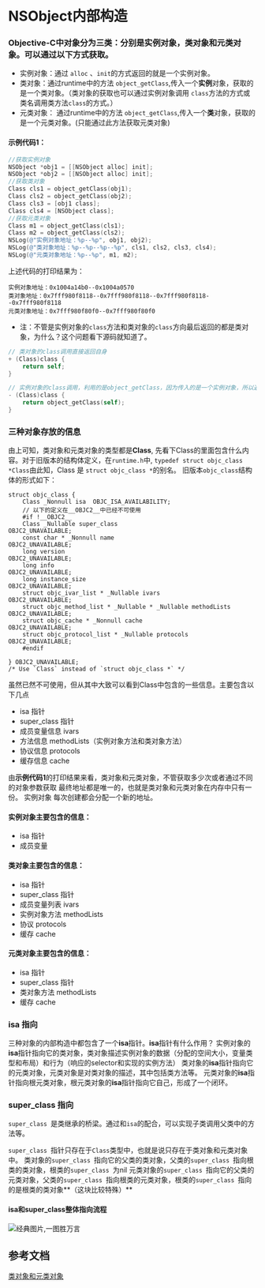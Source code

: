 
# NSObject内部构造

### Objective-C中对象分为三类：分别是实例对象，类对象和元类对象。可以通过以下方式获取。

- 实例对象：通过 `alloc` 、`init`的方式返回的就是一个实例对象。
- 类对象：通过runtime中的方法 `object_getClass`,传入一个**实例**对象，获取的是一个类对象。（类对象的获取也可以通过实例对象调用 `class`方法的方式或类名调用类方法`class`的方式。）
- 元类对象： 通过runtime中的方法 `object_getClass`,传入一个**类**对象，获取的是一个元类对象。(只能通过此方法获取元类对象)

#### 示例代码1：
```Objective-C
//获取实例对象
NSObject *obj1 = [[NSObject alloc] init];
NSObject *obj2 = [[NSObject alloc] init];
//获取类对象
Class cls1 = object_getClass(obj1);
Class cls2 = object_getClass(obj2);
Class cls3 = [obj1 class];
Class cls4 = [NSObject class];
//获取元类对象
Class m1 = object_getClass(cls1);
Class m2 = object_getClass(cls2);
NSLog(@"实例对象地址：%p--%p", obj1, obj2);
NSLog(@"类对象地址：%p--%p--%p--%p", cls1, cls2, cls3, cls4);
NSLog(@"元类对象地址：%p--%p", m1, m2);
```
上述代码的打印结果为：
```
实例对象地址：0x1004a14b0--0x1004a0570
类对象地址：0x7fff980f8118--0x7fff980f8118--0x7fff980f8118--0x7fff980f8118
元类对象地址：0x7fff980f80f0--0x7fff980f80f0
```

- 注：不管是实例对象的`class`方法和类对象的`class`方向最后返回的都是类对象，为什么？这个问题看下源码就知道了。

```Objective-C
// 类对象的class调用直接返回自身
+ (Class)class {
    return self;
}

// 实例对象的class调用，利用的是object_getClass，因为传入的是一个实例对象，所以返回的是类对象
- (Class)class {
    return object_getClass(self);
}
```
### 三种对象存放的信息

由上可知，类对象和元类对象的类型都是**Class**, 先看下Class的里面包含什么内容。对于旧版本的结构体定义，在`runtime.h`中,  `typedef struct objc_class *Class`由此知，Class 是 `struct objc_class *`的别名。
旧版本`objc_class`结构体的形式如下：
```
struct objc_class {
    Class _Nonnull isa  OBJC_ISA_AVAILABILITY;
    // 以下的定义在__OBJC2__中已经不可使用
    #if !__OBJC2__
    Class _Nullable super_class                              OBJC2_UNAVAILABLE;
    const char * _Nonnull name                               OBJC2_UNAVAILABLE;
    long version                                             OBJC2_UNAVAILABLE;
    long info                                                OBJC2_UNAVAILABLE;
    long instance_size                                       OBJC2_UNAVAILABLE;
    struct objc_ivar_list * _Nullable ivars                  OBJC2_UNAVAILABLE;
    struct objc_method_list * _Nullable * _Nullable methodLists                    OBJC2_UNAVAILABLE;
    struct objc_cache * _Nonnull cache                       OBJC2_UNAVAILABLE;
    struct objc_protocol_list * _Nullable protocols          OBJC2_UNAVAILABLE;
    #endif

} OBJC2_UNAVAILABLE;
/* Use `Class` instead of `struct objc_class *` */
```

虽然已然不可使用，但从其中大致可以看到Class中包含的一些信息。主要包含以下几点

-  isa 指针
- super_class 指针
- 成员变量信息  ivars
- 方法信息 methodLists（实例对象方法和类对象方法）
- 协议信息 protocols
- 缓存信息  cache

由**示例代码1**的打印结果来看，类对象和元类对象，不管获取多少次或者通过不同的对象参数获取 最终地址都是唯一的，也就是类对象和元类对象在内存中只有一份。
实例对象 每次创建都会分配一个新的地址。

#### 实例对象主要包含的信息：
-  isa 指针
- 成员变量

#### 类对象主要包含的信息：
-  isa 指针
- super_class 指针
- 成员变量列表  ivars
- 实例对象方法 methodLists
- 协议 protocols
- 缓存 cache

#### 元类对象主要包含的信息：
-  isa 指针
- super_class 指针
- 类对象方法 methodLists
- 缓存 cache

### isa 指向
三种对象的内部构造中都包含了一个**isa**指针。**isa**指针有什么作用？
实例对象的**isa**指针指向它的类对象，类对象描述实例对象的数据（分配的空间大小，变量类型和布局）和行为（响应的selector和实现的实例方法）
类对象的**isa**指针指向它的元类对象，元类对象是对类对象的描述，其中包括类方法等。
元类对象的**isa**指针指向根元类对象，根元类对象的**isa**指针指向它自己，形成了一个闭环。

### super_class 指向
`super_class `是类继承的桥梁。通过和`isa`的配合，可以实现子类调用父类中的方法等。

`super_class `指针只存在于`Class`类型中，也就是说只存在于类对象和元类对象中。
类对象的`super_class `指向它的父类的类对象，父类的`super_class `指向根类的类对象，根类的`super_class `为nil
元类对象的`super_class `指向它的父类的元类对象，父类的`super_class `指向根类的元类对象，根类的`super_class `指向的是根类的类对象**（这块比较特殊）**


####  isa和super_class整体指向流程

![经典图片,一图胜万言](https://upload-images.jianshu.io/upload_images/1846524-10db010c7ab34c79.png?imageMogr2/auto-orient/strip%7CimageView2/2/w/1240)

## 参考文档

[类对象和元类对象](http://www.sealiesoftware.com/blog/archive/2009/04/14/objc_explain_Classes_and_metaclasses.html)
